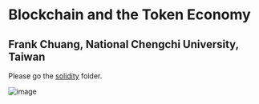 # Blockchain and the Token Economy
## Frank Chuang, National Chengchi University, Taiwan

Please go the [solidity](/solidity) folder.

![image](https://myoctocat.com/assets/images/base-octocat.svg)

